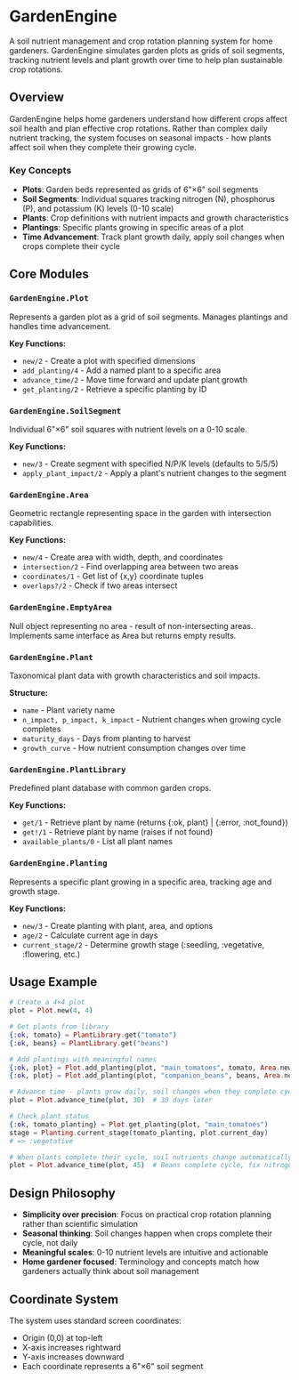 # GardenEngine

A soil nutrient management and crop rotation planning system for home gardeners. GardenEngine simulates garden plots as grids of soil segments, tracking nutrient levels and plant growth over time to help plan sustainable crop rotations.

## Overview

GardenEngine helps home gardeners understand how different crops affect soil health and plan effective crop rotations. Rather than complex daily nutrient tracking, the system focuses on seasonal impacts - how plants affect soil when they complete their growing cycle.

### Key Concepts

- **Plots**: Garden beds represented as grids of 6"×6" soil segments
- **Soil Segments**: Individual squares tracking nitrogen (N), phosphorus (P), and potassium (K) levels (0-10 scale)
- **Plants**: Crop definitions with nutrient impacts and growth characteristics
- **Plantings**: Specific plants growing in specific areas of a plot
- **Time Advancement**: Track plant growth daily, apply soil changes when crops complete their cycle

## Core Modules

### `GardenEngine.Plot`
Represents a garden plot as a grid of soil segments. Manages plantings and handles time advancement.

**Key Functions:**
- `new/2` - Create a plot with specified dimensions
- `add_planting/4` - Add a named plant to a specific area
- `advance_time/2` - Move time forward and update plant growth
- `get_planting/2` - Retrieve a specific planting by ID

### `GardenEngine.SoilSegment`
Individual 6"×6" soil squares with nutrient levels on a 0-10 scale.

**Key Functions:**
- `new/3` - Create segment with specified N/P/K levels (defaults to 5/5/5)
- `apply_plant_impact/2` - Apply a plant's nutrient changes to the segment

### `GardenEngine.Area` 
Geometric rectangle representing space in the garden with intersection capabilities.

**Key Functions:**
- `new/4` - Create area with width, depth, and coordinates
- `intersection/2` - Find overlapping area between two areas
- `coordinates/1` - Get list of {x,y} coordinate tuples
- `overlaps?/2` - Check if two areas intersect

### `GardenEngine.EmptyArea`
Null object representing no area - result of non-intersecting areas. Implements same interface as Area but returns empty results.

### `GardenEngine.Plant`
Taxonomical plant data with growth characteristics and soil impacts.

**Structure:**
- `name` - Plant variety name
- `n_impact, p_impact, k_impact` - Nutrient changes when growing cycle completes
- `maturity_days` - Days from planting to harvest
- `growth_curve` - How nutrient consumption changes over time

### `GardenEngine.PlantLibrary`
Predefined plant database with common garden crops.

**Key Functions:**
- `get/1` - Retrieve plant by name (returns {:ok, plant} | {:error, :not_found})
- `get!/1` - Retrieve plant by name (raises if not found)
- `available_plants/0` - List all plant names

### `GardenEngine.Planting`
Represents a specific plant growing in a specific area, tracking age and growth stage.

**Key Functions:**
- `new/3` - Create planting with plant, area, and options
- `age/2` - Calculate current age in days
- `current_stage/2` - Determine growth stage (:seedling, :vegetative, :flowering, etc.)

## Usage Example

```elixir
# Create a 4×4 plot
plot = Plot.new(4, 4)

# Get plants from library
{:ok, tomato} = PlantLibrary.get("tomato")
{:ok, beans} = PlantLibrary.get("beans")

# Add plantings with meaningful names
{:ok, plot} = Plot.add_planting(plot, "main_tomatoes", tomato, Area.new(2, 2, 0, 0))
{:ok, plot} = Plot.add_planting(plot, "companion_beans", beans, Area.new(1, 2, 2, 0))

# Advance time - plants grow daily, soil changes when they complete cycles
plot = Plot.advance_time(plot, 30)  # 30 days later

# Check plant status
{:ok, tomato_planting} = Plot.get_planting(plot, "main_tomatoes")
stage = Planting.current_stage(tomato_planting, plot.current_day)
# => :vegetative

# When plants complete their cycle, soil nutrients change automatically
plot = Plot.advance_time(plot, 45)  # Beans complete cycle, fix nitrogen in soil
```

## Design Philosophy

- **Simplicity over precision**: Focus on practical crop rotation planning rather than scientific simulation
- **Seasonal thinking**: Soil changes happen when crops complete their cycle, not daily
- **Meaningful scales**: 0-10 nutrient levels are intuitive and actionable
- **Home gardener focused**: Terminology and concepts match how gardeners actually think about soil management

## Coordinate System

The system uses standard screen coordinates:
- Origin (0,0) at top-left
- X-axis increases rightward  
- Y-axis increases downward
- Each coordinate represents a 6"×6" soil segment